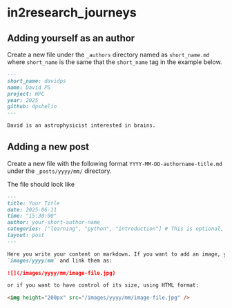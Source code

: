 # in2research_journeys

## Adding yourself as an author

Create a new file under the `_authors` directory named as `short_name.md` where `short_name` is the same that the `short_name` tag in the example below.

```md
---
short_name: davidps
name: David PS
project: HPC
year: 2025
github: dpshelio
---

David is an astrophysicist interested in brains.

```


## Adding a new post

Create a new file with the following format `YYYY-MM-DD-authorname-title.md` under the `_posts/yyyy/mm/` directory.

The file should look like

```md
---
title: Your Title
date: 2025-06-11
time: "15:30:00"
author: your-short-author-name
categories: ["learning", "python", "introduction"] # This is optional, list of categories that you want to add
layout: post
---

Here you write your content on markdown. If you want to add an image, you can add them under
`images/yyyy/mm` and link them as:

![](/images/yyyy/mm/image-file.jpg)

or if you want to have control of its size, using HTML format:

<img height="200px" src="/images/yyyy/mm/image-file.jpg" />
```
